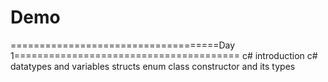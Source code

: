 # Demo


====================================Day 1=======================================
c# introduction
c# datatypes and variables
structs
enum
class
constructor and its types
